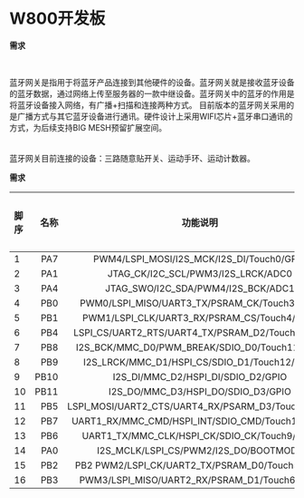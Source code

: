 # W800开发板

**<div face="微软雅黑" size=5>需求</div>**

&ensp;&ensp;&ensp;&ensp;
<div face="微软雅黑" size=4>
蓝牙网关是指用于将蓝牙产品连接到其他硬件的设备。蓝牙网关就是接收蓝牙设备的蓝牙数据，通过网络上传至服务器的一款中继设备。蓝牙网关中的蓝牙的作用是将蓝牙设备接入网络，有广播+扫描和连接两种方式。
目前版本的蓝牙网关采用的是广播方式与其它蓝牙设备进行通讯。硬件设计上采用WIFI芯片+蓝牙串口通讯的方式，为后续支持BIG MESH预留扩展空间。
</div>
<br>
&ensp;&ensp;&ensp;&ensp;
<div face="微软雅黑" size=4>
蓝牙网关目前连接的设备：三路随意贴开关、运动手环、运动计数器。
</div>

**<div face="微软雅黑" size=5>需求</div>**

| 脚序 | 名称 | 功能说明 | 默认连接 |
| :-----| ----: | :----: | :----: |
|1| PA7 | PWM4/LSPI_MOSI/I2S_MCK/I2S_DI/Touch0/GPIO |  |
|2| PA1 | JTAG_CK/I2C_SCL/PWM3/I2S_LRCK/ADC0 |  |
|3| PA4 | JTAG_SWO/I2C_SDA/PWM4/I2S_BCK/ADC1 |  |
|4| PB0 | PWM0/LSPI_MISO/UART3_TX/PSRAM_CK/Touch3/GPIO |  |
|5| PB1 | PWM1/LSPI_CLK/UART3_RX/PSRAM_CS/Touch4/GPIO |   |
|6| PB4 | LSPI_CS/UART2_RTS/UART4_TX/PSRAM_D2/Touch7/GPIO |    |
|7| PB8 | I2S_BCK/MMC_D0/PWM_BREAK/SDIO_D0/Touch11/GPIO |    |
|8| PB9 | I2S_LRCK/MMC_D1/HSPI_CS/SDIO_D1/Touch12/GPIO |    |
|9| PB10 | I2S_DI/MMC_D2/HSPI_DI/SDIO_D2/GPIO |    |
|10| PB11 | I2S_DO/MMC_D3/HSPI_DO/SDIO_D3/GPIO |    |
|11| PB5 | LSPI_MOSI/UART2_CTS/UART4_RX/PSARM_D3/Touch8/GPIO |   |
|12| PB7 | UART1_RX/MMC_CMD/HSPI_INT/SDIO_CMD/Touch10/GPIO |    |
|13| PB6 | UART1_TX/MMC_CLK/HSPI_CK/SDIO_CK/Touch9/GPIO |     |
|14| PA0 | I2S_MCLK/LSPI_CS/PWM2/I2S_DO/BOOTMODE |     |
|15| PB2 | PB2 PWM2/LSPI_CK/UART2_TX/PSRAM_D0/Touch5/GPIO |     |
|16| PB3 | PWM3/LSPI_MISO/UART2_RX/PSRAM_D1/Touch6/GPIO |     |